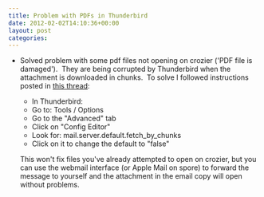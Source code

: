 ```yaml
---
title: Problem with PDFs in Thunderbird
date: 2012-02-02T14:10:36+00:00
layout: post
categories:
---
```

  * Solved problem with some pdf files not opening on crozier ('PDF file is damaged').  They are being corrupted by Thunderbird when the attachment is downloaded in chunks.  To solve I followed instructions posted in [this thread][1]:
    * In Thunderbird:
    * Go to: Tools / Options
    * Go to the "Advanced" tab
    * Click on "Config Editor"
    * Look for: mail.server.default.fetch_by_chunks
    * Click on it to change the default to "false"

    This won't fix files you've already attempted to open on crozier, but you can use the webmail interface (or Apple Mail on spore) to forward the message to yourself and the attachment in the email copy will open without problems.


[1]: http://getsatisfaction.com/mozilla_messaging/topics/why_does_thunderbird_corrupts_pdf_file_attachments
